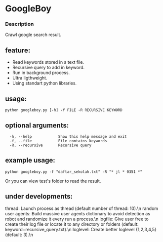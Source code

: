 GoogleBoy
==================

### Description
Crawl google search result.


feature:
---------
* Read keywords stored in a text file.
* Recursive query to add in keyword.
* Run in background process.
* Ultra ligthweight.
* Using standart python libraries.

usage:
------
```shell
python googleboy.py [-h] -f FILE -R RECURSIVE KEYWORD
```

optional arguments:
-------------------
```shell
  -h, --help            Show this help message and exit
  -f, --file            File contains keywords
  -R, --recursive       Recursive query
```

example usage:
--------------
```shell
python googleboy.py -f "daftar_sekolah.txt" -R "* jl * 0351 *"
```
Or you can view test's folder to read the result.

under developments:
-------------------
thread: Launch process as thread (default number of thread: 10).\n
random user agents: Build massive user agents dictionary to avoid detection as robot and randomize it every run a process.\n
logfile: Give user free to create their log file or locate it to any directory or folders (default: keyword+recursive_query.txt).\n
loglevel: Create better loglevel {1,2,3,4,5} (default: 3).\n
